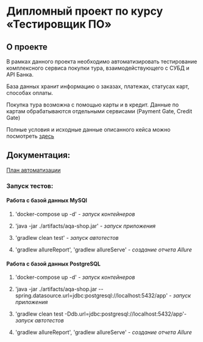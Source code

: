# Дипломный проект по курсу «Тестировщик ПО»

## О проекте

В рамках данного проекта необходимо автоматизировать тестирование комплексного сервиса покупки тура, взаимодействующего с СУБД и API Банка.

База данных хранит информацию о заказах, платежах, статусах карт, способах оплаты.

Покупка тура возможна с помощью карты и в кредит. Данные по картам обрабатываются отдельными сервисами (Payment Gate, Credit Gate)

Полные условия и исходные данные описанного кейса можно посмотреть [здесь](https://github.com/netology-code/qa-diploma)

## Документация:

[План автоматизации](https://github.com/meleuz/Diploma/blob/master/Plan.md)

### Запуск тестов:

#### Работа с базой данных MySQl

1. 'docker-compose up -d' - *запуск контейнеров*
   
2. 'java -jar ./artifacts/aqa-shop.jar' - *запуск приложения*
   
3. 'gradlew clean test' - *запуск автотестов*
   
4. 'gradlew allureReport', 'gradlew allureServe' - *создание отчета Allure*

#### Работа с базой данных PostgreSQL

1. 'docker-compose up -d' - *запуск контейнеров*
   
2. 'java -jar ./artifacts/aqa-shop.jar --spring.datasource.url=jdbc:postgresql://localhost:5432/app' - *запуск приложения*

3. 'gradlew clean test -Ddb.url=jdbc:postgresql://localhost:5432/app'- *запуск автотестов*

4. 'gradlew allureReport', 'gradlew allureServe' - *создание отчета Allure*
